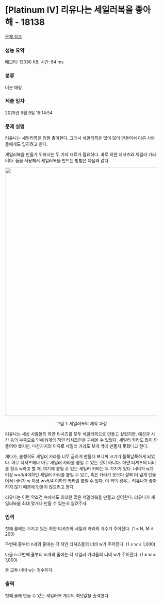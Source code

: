 # [Platinum IV] 리유나는 세일러복을 좋아해 - 18138 

[문제 링크](https://www.acmicpc.net/problem/18138) 

### 성능 요약

메모리: 12080 KB, 시간: 84 ms

### 분류

이분 매칭

### 제출 일자

2025년 6월 9일 15:14:54

### 문제 설명

<p>리유나는 세일러복을 정말 좋아한다. 그래서 세일러복을 많이 많이 만들어서 다른 사람들에게도 입히려고 한다.</p>

<p>세일러복을 만들기 위해서는 두 가지 재료가 필요하다. 바로 하얀 티셔츠와 세일러 카라이다. 둘을 사용해서 세일러복을 만드는 방법은 다음과 같다.</p>

<p style="text-align: center;"><img alt="" src="https://i.imgur.com/p3KlnTY.png" style="width: 582px; height: 816px;"></p>

<p style="text-align: center;">그림 1: 세일러복의 제작 과정</p>

<p>리유나는 세상 사람들의 하얀 티셔츠를 모두 세일러복으로 만들고 싶었지만, 예산과 시간 등의 부족으로 인해 N개의 하얀 티셔츠만을 구해올 수 있었다. 세일러 카라도 많이 만들어야 했지만, 마찬가지의 이유로 세일러 카라도 M개 밖에 만들지 못했다고 한다.</p>

<p>게다가, 불행히도 세일러 카라를 너무 급하게 만들다 보니까 크기가 들쭉날쭉하게 되었다. 아무 티셔츠에나 아무 세일러 카라를 붙일 수 있는 것이 아니다. 하얀 티셔츠의 너비를 정수 w라고 할 때, 여기에 붙일 수 있는 세일러 카라는 두 가지가 있다. 너비가 w/2 이상 w×3/4이하인 세일러 카라를 붙일 수 있고, 혹은 카라가 옷보다 살짝 더 넓게 만들어서 너비가 w 이상 w×5/4 이하인 카라를 붙일 수 있다. 이 외의 경우는 리유나가 좋아하지 않기 때문에 만들지 않으려고 한다.</p>

<p>리유나는 이런 악조건 속에서도 최대한 많은 세일러복을 만들고 싶어한다. 리유나가 세일러복을 최대 몇개나 만들 수 있는지 알려주자.</p>

### 입력 

 <p>첫째 줄에는 가지고 있는 하얀 티셔츠와 세일러 카라의 개수가 주어진다. (1 ≤ N, M ≤ 200)</p>

<p>두번째 줄부터 n개의 줄에는 각 하얀 티셔츠들의 너비 w가 주어진다. (1 ≤ w ≤ 1,000)</p>

<p>다음 n+2번째 줄부터 m개의 줄에는 각 세일러 카라들의 너비 w가 주어진다. (1 ≤ w ≤ 1,000)</p>

<p>둘 모두 너비 w는 정수이다.</p>

### 출력 

 <p>첫째 줄에 만들 수 있는 세일러복 개수의 최댓값을 출력한다.</p>

